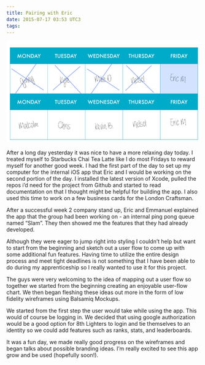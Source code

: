 ```yaml
---
title: Pairing with Eric
date: 2015-07-17 03:53 UTC3
tags:
---
```


![Pairing Calendar](/images/Tour_calendar_day5.png)

After a long day yesterday it was nice to have a more relaxing day today. I treated myself to Starbucks Chai Tea Latte like I do most Fridays to reward myself for another good week. I had the first part of the day to set up my computer for the internal iOS app that Eric and I would be working on the second portion of the day. I installed the latest version of Xcode, pulled the repos i’d need for the project from Github and started to read documentation on that I thought might be helpful for building the app. I also used this time to work on a few business cards for the London Craftsman.

After a successful week 2 company stand up, Eric and Emmanuel explained the app that the group had been working on - an internal ping pong queue named “Slam”. They then showed me the features that they had already developed.

Although they were eager to jump right into styling I couldn’t help but want to start from the beginning and sketch out a user flow to come up with some additional fun features. Having time to utilize the entire design process and meet tight deadlines is not something that I have been able to do during my apprenticeship so I really wanted to use it for this project.

The guys were very welcoming to the idea of mapping out a user flow so together we started from the beginning creating an enjoyable user-flow chart. We then began fleshing these ideas out more in the form of low fidelity wireframes using Balsamiq Mockups.

We started from the first step the user would take while using the app. This would of course be logging in. We decided that using google authorization would be a good option for 8th Lighters to login and tie themselves to an identity so we could add features such as ranks, stats, and leaderboards.

It was a fun day, we made really good progress on the wireframes and began talks about possible branding ideas. I’m really excited to see this app grow and be used (hopefully soon!).